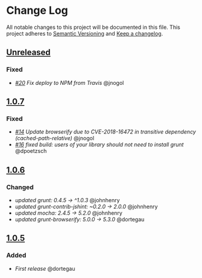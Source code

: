 # Change Log
All notable changes to this project will be documented in this file.
This project adheres to [Semantic Versioning](http://semver.org/) and [Keep a changelog](https://github.com/olivierlacan/keep-a-changelog).

## [Unreleased](https://github.com/idealista/tlsh-js/tree/develop)
### Fixed
- *[#20](https://github.com/idealista/tlsh-js/issues/20) Fix deploy to NPM from Travis* @jnogol

## [1.0.7](https://github.com/idealista/tlsh-js/tree/1.0.7)
### Fixed
- *[#14](https://github.com/idealista/tlsh-js/issues/14) Update browserify due to CVE-2018-16472 in transitive dependency (cached-path-relative)* @jnogol
- *[#16](https://github.com/idealista/tlsh-js/pull/16) fixed build: users of your library should not need to install grunt* @dpoetzsch

## [1.0.6](https://github.com/idealista/tlsh-js/tree/1.0.6)
### Changed
- *updated grunt: 0.4.5 -> ^1.0.3* @johnhenry
- *updated grunt-contrib-jshint: ~0.2.0 -> 2.0.0* @johnhenry
- *updated mocha: 2.4.5 -> 5.2.0* @johnhenry
- *updated grunt-browserify: 5.0.0 -> 5.3.0* @dortegau

## [1.0.5](https://github.com/idealista/tlsh-js/tree/1.0.5)
### Added
- *First release* @dortegau
